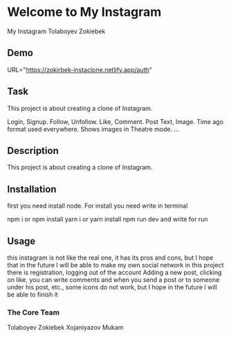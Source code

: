 # Welcome to My Instagram

My Instagram Tolaboyev Zokiebek

## Demo

URL="https://zokirbek-instaclone.netlify.app/auth"

## Task

This project is about creating a clone of Instagram.

Login, Signup.
Follow, Unfollow.
Like, Comment.
Post Text, Image.
Time ago format used everywhere.
Shows images in Theatre mode.
...

## Description

This project is about creating a clone of Instagram.

## Installation

first you need install node. For install you need write in terminal

npm i or npm install
yarn i or yarn install
npm run dev
and write for run

## Usage

this instagram is not like the real one, it has its pros and cons, but I hope that in the future I will be able to make my own social network in this project there is registration, logging out of the account Adding a new post, clicking on like, you can write comments and when you send a post or to someone under his post, etc., some icons do not work, but I hope in the future I will be able to finish it

### The Core Team

Tolaboyev Zokiebek
Xojaniyazov Mukam
